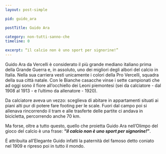 ```yaml
---
layout: post-simple

pid: guido_ara

postTitle: Guido Ara

category: non-tutti-sanno-che
timeline: 0

excerpt: “il calcio non è uno sport per signorine!”
---
```

Guido Ara da Vercelli è considerato il più grande mediano italiano prima della Grande Guerra e, in assoluto, uno dei migliori degli albori del calcio in Italia. Nella sua carriera vestì unicamente i colori della Pro Vercelli, squadra della sua città natale. Con le Bianche casacche vinse i sette campionati che ad oggi sono il fiore all’occhiello dei Leoni piemontesi (sei da calciatore - dal 1908 al 1913 -  e l’ultimo da allenatore - 1920).

Da calciatore aveva un vezzo: sceglieva di abitare in appartamenti situati ai piani alti pur di potere fare footing per le scale. Fuori dal campo poi si allenava  rincorrendo il tram e alle trasferte delle partite ci andava in bicicletta, percorrendo anche 70 km.

Ma forse, oltre a tutto questo, quello che proietta Guido Ara nell’Olimpo del gioco del calcio è una frase: **“_il calcio non è uno sport per signorine!_”**.

É attribuita all’Elegante Guido infatti la paternità del famoso detto coniato nel 1909 e ripreso poi in tutto il mondo.
